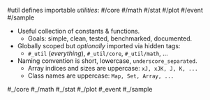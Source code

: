 #util defines importable _utilities_: #/core #/math #/stat #/plot #/event #/sample
- Useful collection of constants & functions.
  - Goals: simple, clean, tested, benchmarked, documented.
- Globally scoped but _optionally_ imported via hidden tags:
  - `#_util` (_everything_), `#_util/core`, `#_util/math`, ...
- Naming convention is short, lowercase, `underscore_separated`.
  - Array indices and sizes are uppercase: `xJ, xJK, J, K, ...`
  - Class names are uppercase: `Map, Set, Array, ...`
<p> #_/core #_/math #_/stat #_/plot #_event #_/sample